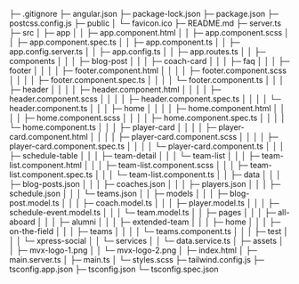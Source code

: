 ├─ .gitignore
├─ angular.json
├─ package-lock.json
├─ package.json
├─ postcss.config.js
├─ public
│ └─ favicon.ico
├─ README.md
├─ server.ts
├─ src
│ ├─ app
│ │ ├─ app.component.html
│ │ ├─ app.component.scss
│ │ ├─ app.component.spec.ts
│ │ ├─ app.component.ts
│ │ ├─ app.config.server.ts
│ │ ├─ app.config.ts
│ │ ├─ app.routes.ts
│ │ ├─ components
│ │ │ ├─ blog-post
│ │ │ ├─ coach-card
│ │ │ ├─ faq
│ │ │ ├─ footer
│ │ │ │ ├─ footer.component.html
│ │ │ │ ├─ footer.component.scss
│ │ │ │ ├─ footer.component.spec.ts
│ │ │ │ └─ footer.component.ts
│ │ │ ├─ header
│ │ │ │ ├─ header.component.html
│ │ │ │ ├─ header.component.scss
│ │ │ │ ├─ header.component.spec.ts
│ │ │ │ └─ header.component.ts
│ │ │ ├─ home
│ │ │ │ ├─ home.component.html
│ │ │ │ ├─ home.component.scss
│ │ │ │ ├─ home.component.spec.ts
│ │ │ │ └─ home.component.ts
│ │ │ ├─ player-card
│ │ │ │ ├─ player-card.component.html
│ │ │ │ ├─ player-card.component.scss
│ │ │ │ ├─ player-card.component.spec.ts
│ │ │ │ └─ player-card.component.ts
│ │ │ ├─ schedule-table
│ │ │ ├─ team-detail
│ │ │ └─ team-list
│ │ │ ├─ team-list.component.html
│ │ │ ├─ team-list.component.scss
│ │ │ ├─ team-list.component.spec.ts
│ │ │ └─ team-list.component.ts
│ │ ├─ data
│ │ │ ├─ blog-posts.json
│ │ │ ├─ coaches.json
│ │ │ ├─ players.json
│ │ │ ├─ schedule.json
│ │ │ └─ teams.json
│ │ ├─ models
│ │ │ ├─ blog-post.model.ts
│ │ │ ├─ coach.model.ts
│ │ │ ├─ player.model.ts
│ │ │ ├─ schedule-event.model.ts
│ │ │ └─ team.model.ts
│ │ ├─ pages
│ │ │ ├─ all-aboard
│ │ │ ├─ alumni
│ │ │ ├─ extended-team
│ │ │ ├─ home
│ │ │ ├─ on-the-field
│ │ │ ├─ teams
│ │ │ │ └─ teams.component.ts
│ │ │ ├─ test
│ │ │ └─ xpress-social
│ │ └─ services
│ │ └─ data.service.ts
│ ├─ assets
│ │ ├─ mvx-logo-1.png
│ │ └─ mvx-logo-2.png
│ ├─ index.html
│ ├─ main.server.ts
│ ├─ main.ts
│ └─ styles.scss
├─ tailwind.config.js
├─ tsconfig.app.json
├─ tsconfig.json
└─ tsconfig.spec.json

```

```
